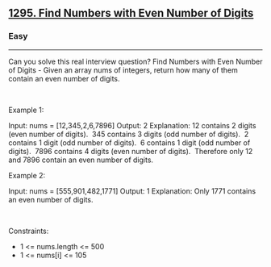 <h2><a href="https://leetcode.com/problems/find-numbers-with-even-number-of-digits/">1295. Find Numbers with Even Number of Digits</a></h2><h3>Easy</h3><hr>Can you solve this real interview question? Find Numbers with Even Number of Digits - Given an array nums of integers, return how many of them contain an even number of digits.

 

Example 1:


Input: nums = [12,345,2,6,7896]
Output: 2
Explanation: 
12 contains 2 digits (even number of digits). 
345 contains 3 digits (odd number of digits). 
2 contains 1 digit (odd number of digits). 
6 contains 1 digit (odd number of digits). 
7896 contains 4 digits (even number of digits). 
Therefore only 12 and 7896 contain an even number of digits.


Example 2:


Input: nums = [555,901,482,1771]
Output: 1 
Explanation: 
Only 1771 contains an even number of digits.


 

Constraints:

 * 1 <= nums.length <= 500
 * 1 <= nums[i] <= 105